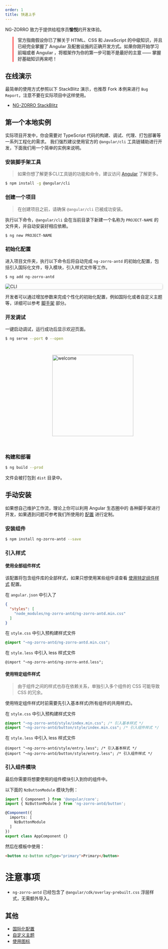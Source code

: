 ```yaml
---
order: 1
title: 快速上手
---
```


NG-ZORRO 致力于提供给程序员**愉悦**的开发体验。

<blockquote style="border-color: red;"><p><strong>官方指南假设你已了解关于 HTML、CSS 和 JavaScript 的中级知识，并且已经完全掌握了 Angular 及配套设施的正确开发方式。如果你刚开始学习前端或者 Angular ，将框架作为你的第一步可能不是最好的主意 —— 掌握好基础知识再来吧！</strong></p></blockquote>

## 在线演示

最简单的使用方式参照以下 StackBlitz 演示，也推荐 Fork 本例来进行 `Bug Report`，注意不要在实际项目中这样使用。

- [NG-ZORRO StackBlitz](https://stackblitz.com/edit/ng-zorro-antd-ivy)

## 第一个本地实例

实际项目开发中，你会需要对 TypeScript 代码的构建、调试、代理、打包部署等一系列工程化的需求。
我们强烈建议使用官方的 `@angular/cli` 工具链辅助进行开发，下面我们用一个简单的实例来说明。

### 安装脚手架工具

> 如果你想了解更多CLI工具链的功能和命令，建议访问 [Angular](https://angular.cn/cli) 了解更多。

```bash
$ npm install -g @angular/cli
```

### 创建一个项目

> 在创建项目之前，请确保 `@angular/cli` 已被成功安装。

执行以下命令，`@angular/cli` 会在当前目录下新建一个名称为 `PROJECT-NAME` 的文件夹，并自动安装好相应依赖。

```bash
$ ng new PROJECT-NAME
```

### 初始化配置

进入项目文件夹，执行以下命令后将自动完成 `ng-zorro-antd` 的初始化配置，包括引入国际化文件，导入模块，引入样式文件等工作。

```bash
$ ng add ng-zorro-antd
```

<img alt="CLI" style="display: block; border-radius: 4px; box-shadow: 1px 1px 4px 0px rgba(0, 0, 0, 0.2);" src="https://img.alicdn.com/tfs/TB19fFHdkxz61VjSZFtXXaDSVXa-680-243.svg">


开发者可以通过增加参数来完成个性化的初始化配置，例如国际化或者自定义主题等，详细可以参考 [脚手架](/docs/schematics/zh) 部分。

### 开发调试

一键启动调试，运行成功后显示欢迎页面。

```bash
$ ng serve --port 0 --open
```

<img alt="welcome" style="display: block;padding: 30px 30%;height: 260px;" src="https://img.alicdn.com/tfs/TB1X.qJJgHqK1RjSZFgXXa7JXXa-89-131.svg">


### 构建和部署

```bash
$ ng build --prod
```

文件会被打包到 `dist` 目录中。

## 手动安装

如果想自己维护工作流，理论上你可以利用 Angular 生态圈中的 各种脚手架进行开发，如果遇到问题可参考我们所使用的 [配置](https://github.com/NG-ZORRO/ng-zorro-antd/tree/master/integration) 进行定制。

### 安装组件

```bash
$ npm install ng-zorro-antd --save
```

### 引入样式

#### 使用全部组件样式

该配置将包含组件库的全部样式，如果只想使用某些组件请查看 [使用特定组件样式](/docs/getting-started/zh#使用特定组件样式) 配置。

在 `angular.json` 中引入了

```json
{
  "styles": [
    "node_modules/ng-zorro-antd/ng-zorro-antd.min.css"
  ]
}
```

在 `style.css` 中引入预构建样式文件

```css
@import "~ng-zorro-antd/ng-zorro-antd.min.css";
```

在 `style.less` 中引入 less 样式文件

```less
@import "~ng-zorro-antd/ng-zorro-antd.less";
```

#### 使用特定组件样式

> 由于组件之间的样式也存在依赖关系，单独引入多个组件的 CSS 可能导致 CSS 的冗余。

使用特定组件样式时前需要先引入基本样式(所有组件的共用样式)。

在 `style.css` 中引入预构建样式文件

```css
@import "~ng-zorro-antd/style/index.min.css"; /* 引入基本样式 */
@import "~ng-zorro-antd/button/style/index.min.css"; /* 引入组件样式 */
```

在 `style.less` 中引入 less 样式文件
```less
@import "~ng-zorro-antd/style/entry.less"; /* 引入基本样式 */
@import "~ng-zorro-antd/button/style/entry.less"; /* 引入组件样式 */
```

### 引入组件模块

最后你需要将想要使用的组件模块引入到你的组件中。

以下面的 `NzButtonModule` 模块为例：

```ts
import { Component } from '@angular/core';
import { NzButtonModule } from 'ng-zorro-antd/button';

@Component({
  imports: [
    NzButtonModule
  ]
})
export class AppComponent {}
```

然后在模板中使用：

```html
<button nz-button nzType="primary">Primary</button>
```

# 注意事项

- `ng-zorro-antd` 已经包含了 `@angular/cdk/overlay-prebuilt.css` 浮层样式，无需额外导入。

## 其他

- [国际化配置](/docs/i18n/zh)
- [自定义主题](/docs/customize-theme/zh)
- [使用图标](/components/icon/zh)
